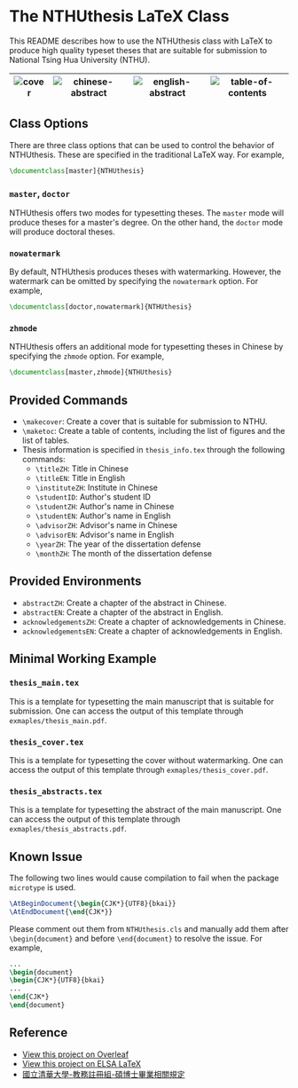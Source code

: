 # The NTHUthesis LaTeX Class

This README describes how to use the NTHUthesis class with LaTeX to produce high quality typeset theses that are suitable for submission to National Tsing Hua University (NTHU).

|![cover](https://i.imgur.com/XAqUXD9.png)|![chinese-abstract](https://i.imgur.com/HMlJhHu.png)|![english-abstract](https://i.imgur.com/TRXFFIa.png)|![table-of-contents](https://i.imgur.com/4ACrSq0.png)
|---|---|---|---

## Class Options

There are three class options that can be used to control the behavior of NTHUthesis. These are specified in the traditional LaTeX way. For example,

```latex
\documentclass[master]{NTHUthesis}
```

### `master`, `doctor`

NTHUthesis offers two modes for typesetting theses. The `master` mode will produce theses for a master's degree. On the other hand, the `doctor` mode will produce doctoral theses.

### `nowatermark`

By default, NTHUthesis produces theses with watermarking. However, the watermark can be omitted by specifying the `nowatermark` option. For example,

```latex
\documentclass[doctor,nowatermark]{NTHUthesis}
```

### `zhmode`

NTHUthesis offers an additional mode for typesetting theses in Chinese by specifying the `zhmode` option. For example,

```latex
\documentclass[master,zhmode]{NTHUthesis}
```

## Provided Commands

- `\makecover`: Create a cover that is suitable for submission to NTHU.
- `\maketoc`: Create a table of contents, including the list of figures and the list of tables.
- Thesis information is specified in `thesis_info.tex` through the following commands:
  - `\titleZH`: Title in Chinese
  - `\titleEN`: Title in English
  - `\instituteZH`: Institute in Chinese
  - `\studentID`: Author's student ID
  - `\studentZH`: Author's name in Chinese
  - `\studentEN`: Author's name in English
  - `\advisorZH`: Advisor's name in Chinese
  - `\advisorEN`: Advisor's name in English
  - `\yearZH`: The year of the dissertation defense 
  - `\monthZH`: The month of the dissertation defense

## Provided Environments

- `abstractZH`: Create a chapter of the abstract in Chinese.
- `abstractEN`: Create a chapter of the abstract in English.
- `acknowledgementsZH`: Create a chapter of acknowledgements in Chinese.
- `acknowledgementsEN`: Create a chapter of acknowledgements in English.

## Minimal Working Example

### `thesis_main.tex`

This is a template for typesetting the main manuscript that is suitable for submission. One can access the output of this template through `exmaples/thesis_main.pdf`.

### `thesis_cover.tex`

This is a template for typesetting the cover without watermarking. One can access the output of this template through `exmaples/thesis_cover.pdf`.

### `thesis_abstracts.tex`

This is a template for typesetting the abstract of the main manuscript. One can access the output of this template through `exmaples/thesis_abstracts.pdf`.

## Known Issue

The following two lines would cause compilation to fail when the package `microtype` is used.

```latex
\AtBeginDocument{\begin{CJK*}{UTF8}{bkai}}
\AtEndDocument{\end{CJK*}}
```

Please comment out them from `NTHUthesis.cls` and manually add them after `\begin{document}` and before `\end{document}` to resolve the issue. For example,

```latex
...
\begin{document}
\begin{CJK*}{UTF8}{bkai}
...
\end{CJK*}
\end{document}
```

## Reference

- [View this project on Overleaf](https://www.overleaf.com/latex/templates/national-tsing-hua-university-nthu-thesis-template/yqdhswpwsqrd)
- [View this project on ELSA LaTeX](https://elsa-latex.cs.nthu.edu.tw/read/zqsbsnzfrznr)
- [國立清華大學-教務註冊組-碩博士畢業相關規定](http://registra.site.nthu.edu.tw/p/404-1211-5155.php?Lang=zh-tw)
